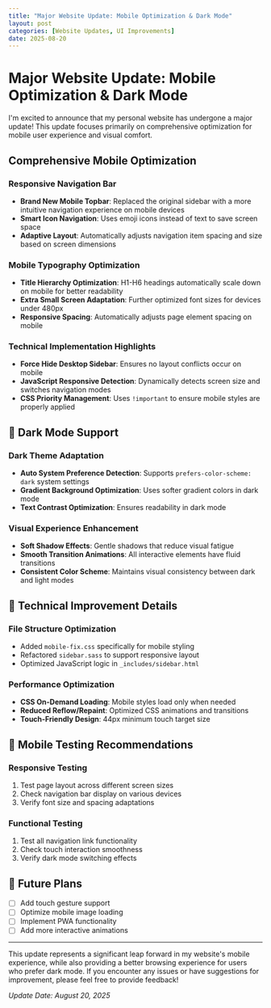 ```yaml
---
title: "Major Website Update: Mobile Optimization & Dark Mode"
layout: post
categories: [Website Updates, UI Improvements]
date: 2025-08-20
---
```


#  Major Website Update: Mobile Optimization & Dark Mode

I'm excited to announce that my personal website has undergone a major update! This update focuses primarily on comprehensive optimization for mobile user experience and visual comfort.

## Comprehensive Mobile Optimization

### Responsive Navigation Bar
- **Brand New Mobile Topbar**: Replaced the original sidebar with a more intuitive navigation experience on mobile devices
- **Smart Icon Navigation**: Uses emoji icons instead of text to save screen space
- **Adaptive Layout**: Automatically adjusts navigation item spacing and size based on screen dimensions

### Mobile Typography Optimization
- **Title Hierarchy Optimization**: H1-H6 headings automatically scale down on mobile for better readability
- **Extra Small Screen Adaptation**: Further optimized font sizes for devices under 480px
- **Responsive Spacing**: Automatically adjusts page element spacing on mobile

### Technical Implementation Highlights
- **Force Hide Desktop Sidebar**: Ensures no layout conflicts occur on mobile
- **JavaScript Responsive Detection**: Dynamically detects screen size and switches navigation modes
- **CSS Priority Management**: Uses `!important` to ensure mobile styles are properly applied

## 🌙 Dark Mode Support

### Dark Theme Adaptation
- **Auto System Preference Detection**: Supports `prefers-color-scheme: dark` system settings
- **Gradient Background Optimization**: Uses softer gradient colors in dark mode
- **Text Contrast Optimization**: Ensures readability in dark mode

### Visual Experience Enhancement
- **Soft Shadow Effects**: Gentle shadows that reduce visual fatigue
- **Smooth Transition Animations**: All interactive elements have fluid transitions
- **Consistent Color Scheme**: Maintains visual consistency between dark and light modes

## 🔧 Technical Improvement Details

### File Structure Optimization
- Added `mobile-fix.css` specifically for mobile styling
- Refactored `sidebar.sass` to support responsive layout
- Optimized JavaScript logic in `_includes/sidebar.html`

### Performance Optimization
- **CSS On-Demand Loading**: Mobile styles load only when needed
- **Reduced Reflow/Repaint**: Optimized CSS animations and transitions
- **Touch-Friendly Design**: 44px minimum touch target size

## 📱 Mobile Testing Recommendations

### Responsive Testing
1. Test page layout across different screen sizes
2. Check navigation bar display on various devices
3. Verify font size and spacing adaptations

### Functional Testing
1. Test all navigation link functionality
2. Check touch interaction smoothness
3. Verify dark mode switching effects

## 🚀 Future Plans

- [ ] Add touch gesture support
- [ ] Optimize mobile image loading
- [ ] Implement PWA functionality
- [ ] Add more interactive animations

---

This update represents a significant leap forward in my website's mobile experience, while also providing a better browsing experience for users who prefer dark mode. If you encounter any issues or have suggestions for improvement, please feel free to provide feedback!

*Update Date: August 20, 2025*
